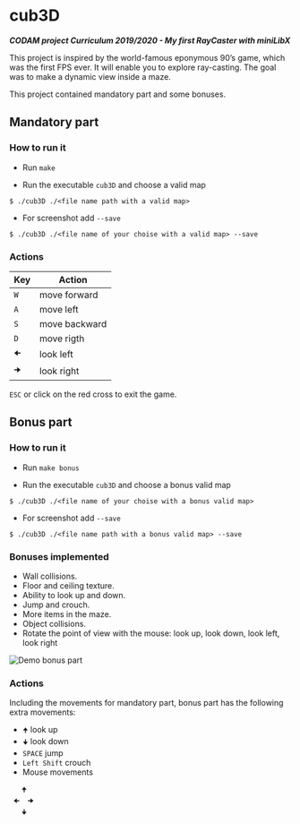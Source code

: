 # cub3D

***CODAM project Curriculum 2019/2020 - My first RayCaster with miniLibX***

This project is inspired by the world-famous eponymous 90’s game, which
was the first FPS ever. It will enable you to explore ray-casting. The goal was to
make a dynamic view inside a maze.

This project contained mandatory part and some bonuses.


## Mandatory part

### How to run it

- Run ```make```

- Run the executable ```cub3D``` and choose a valid map
```
$ ./cub3D ./<file name path with a valid map>
```
- For screenshot add ```--save```
```
$ ./cub3D ./<file name of your choise with a valid map> --save
```

### Actions

| Key           | Action        | 
| ------------- |---------------| 
|    `W`    | move forward  | 
|    `A`    | move left     | 
|    `S`    | move backward | 
|    `D`    | move rigth    |
|    `🠈`    | look left    |
|    `🠊`    | look right   |

```ESC``` or click on the red cross to exit the game.

## Bonus part

### How to run it

- Run ```make bonus```

- Run the executable ```cub3D``` and choose a bonus valid map
```
$ ./cub3D ./<file name of your choise with a bonus valid map>
```
- For screenshot add ```--save```
```
$ ./cub3D ./<file name path with a bonus valid map> --save
```
### Bonuses implemented

- Wall collisions.
- Floor and ceiling texture.
- Ability to look up and down.
- Jump and crouch.
- More items in the maze.
- Object collisions.
- Rotate the point of view with the mouse: look up, look down, look left, look right

![Demo bonus part](demo/bonus_demo.gif)

### Actions

Including the movements for mandatory part, bonus part has the following extra movements:
- ```🠉``` look up
- ```🠋``` look down
- ```SPACE``` jump
- ```Left Shift``` crouch
- Mouse movements
```
   🠉
 🠈  🠊
   🠋
```
